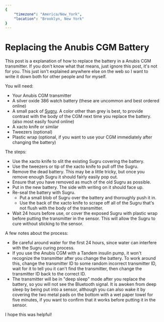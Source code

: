 ```yaml
---
{
	"timezone": "America/New_York",
	"location": "Brooklyn, New York"
}
---
```

# Replacing the Anubis CGM Battery

This post is a explanation of how to replace the battery in a Anubis CGM transmitter. If you don't know what that means, just ignore this post, it's not for you. This just isn't explained anywhere else on the web so I want to write it down both for other people and for myself.

You will need:

* Your Anubis CGM transmitter
* A silver oxide 386 watch battery (these are uncommon and best ordered online)
* A small pack of [Sugru](https://sugru.com/what-is-sugru). A color other than grey is best, to provide contrast with the body of the CGM next time you replace the battery. (also most easily found online)
* A xacto knife or similar
* Tweezers (optional)
* Plastic wrap (optional, if you want to use your CGM immediately after changing the battery)

The steps:

* Use the xacto knife to slit the existing Sugru covering the battery.
* Use the tweezers or tip of the xacto knife to pull off the Sugru.
* Remove the dead battery. This may be a little tricky, but once you remove enough Sugru it should fairly easily pop out.
* Ensure that you have removed as much of the old Sugru as possible.
* Put in the new battery. The side with writing on it should face up.
* Re-seal the battery with Sugru.
  * Put a small blob of Sugru over the battery and thoroughly push it in.
  * Use the back of the xacto knife to scrape off all of the Sugru that's not flush with the body of the transmitter.
* Wait 24 hours before use, or cover the exposed Sugru with plastic wrap before putting the transmitter in the sensor. This will allow the Sugru to cure without sticking to the sensor.

A few notes about the process:

* Be careful around water for the first 24 hours, since water can interfere with the Sugru curing process.
* If you use the Anubis CGM with a Tandem insulin pump, it won't recognize the transmitter after you change the battery. To work around this, change the transmitter ID to some random incorrect transmitter ID, wait for it to tell you it can't find the transmitter, then change the transmitter ID back to the correct ID.
* The transmitter will be in "deep sleep" mode after you replace the battery, so you will not see the Bluetooth signal. It is awoken from deep sleep by being put into a sensor, although you can also wake it by covering the two metal pads on the bottom with a wet paper towel for five minutes, if you want to confirm that it works before putting it in the sensor.

I hope this was helpful!
